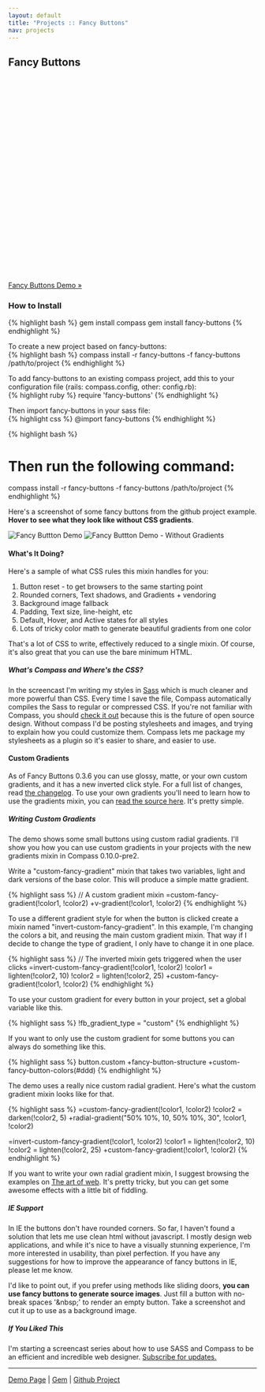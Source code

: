 ```yaml
---
layout: default
title: "Projects :: Fancy Buttons"
nav: projects
---
```


## Fancy Buttons

<object width="640" height="400"><param name="allowfullscreen" value="true" /><param name="allowscriptaccess" value="always" /><param name="movie" value="http://vimeo.com/moogaloop.swf?clip_id=7723529&amp;server=vimeo.com&amp;show_title=1&amp;show_byline=1&amp;show_portrait=0&amp;color=&amp;fullscreen=1" /><embed src="http://vimeo.com/moogaloop.swf?clip_id=7723529&amp;server=vimeo.com&amp;show_title=1&amp;show_byline=1&amp;show_portrait=0&amp;color=&amp;fullscreen=1" type="application/x-shockwave-flash" allowfullscreen="true" allowscriptaccess="always" width="640" height="400"></embed></object>

[Fancy Buttons Demo &raquo;](demo/)

### How to Install

{% highlight bash %}
gem install compass
gem install fancy-buttons
{% endhighlight %}

To create a new project based on fancy-buttons:<br/>
{% highlight bash %}
compass install -r fancy-buttons -f fancy-buttons /path/to/project
{% endhighlight %}

To add fancy-buttons to an existing compass project, add this to your configuration file (rails: compass.config, other: config.rb):  
{% highlight ruby %}
require 'fancy-buttons'
{% endhighlight %}

Then import fancy-buttons in your sass file:  
{% highlight css %}
@import fancy-buttons
{% endhighlight %}

{% highlight bash %}
# Then run the following command:
compass install -r fancy-buttons -f fancy-buttons /path/to/project
{% endhighlight %}

Here's a screenshot of some fancy buttons from the github project example. **Hover to see what they look like without CSS gradients**.
<div class="hover_switcher">
  <img class="show" src="http://s3.imathis.com/dev/compass/fancy-buttons/demo.png" alt="Fancy Buttton Demo" title="Fancy Buttton Demo"/>
  <img class="hide" src="http://s3.imathis.com/dev/compass/fancy-buttons/demo-no-gradients.png" alt="Fancy Buttton Demo - Without Gradients" title="Fancy Buttton Demo - Without Gradients"/>
</div>

#### What's It Doing?
Here's a sample of what CSS rules this mixin handles for you:

1. Button reset - to get browsers to the same starting point
2. Rounded corners, Text shadows, and Gradients + vendoring
3. Background image fallback
4. Padding, Text size, line-height, etc
5. Default, Hover, and Active states for all styles
6. Lots of tricky color math to generate beautiful gradients from one color

That's a lot of CSS to write, effectively reduced to a single mixin. Of course, it's also great that you can use the bare minimum HTML.

##### What's Compass and Where's the CSS?
In the screencast I'm writing my styles in [Sass](http://sass-lang.com) which is much cleaner and more powerful than CSS.
Every time I save the file, Compass automatically compiles the Sass to regular or compressed CSS. If you're not familiar with Compass,
you should [check it out](http://wiki.github.com/chriseppstein/compass/) because this is the future of open source design.
Without compass I'd be posting stylesheets and images, and trying to explain how you could customize them. Compass lets me
package my stylesheets as a plugin so it's easier to share, and easier to use.

#### Custom Gradients
As of Fancy Buttons 0.3.6 you can use glossy, matte, or your own custom gradients, and it has a new inverted click style.
For a full list of changes, read [the changelog](http://github.com/imathis/fancy-buttons/blob/master/CHANGELOG.markdown).
To use your own gradients you'll need to learn how to use the gradients mixin, you can [read the source here](http://github.com/chriseppstein/compass/blob/master/lib/compass/frameworks/compass/stylesheets/compass/css3/_gradient.sass).
It's pretty simple.

##### Writing Custom Gradients
The demo shows some small buttons using custom radial gradients. I'll show you how
you can use custom gradients in your projects with the new gradients mixin in Compass 0.10.0-pre2.

Write a "custom-fancy-gradient" mixin that takes two variables, light and dark versions of the base color.
This will produce a simple matte gradient.

{% highlight sass %}
// A custom gradient mixin
=custom-fancy-gradient(!color1, !color2)
  +v-gradient(!color1, !color2)
{% endhighlight %}

To use a different gradient style for when the button is clicked create a mixin named "invert-custom-fancy-gradient".
In this example, I'm changing the colors a bit, and reusing the main custom gradient mixin. That way if I decide to
change the type of gradient, I only have to change it in one place.

{% highlight sass %}
// The inverted mixin gets triggered when the user clicks
=invert-custom-fancy-gradient(!color1, !color2)
  !color1 = lighten(!color2, 10)
  !color2 = lighten(!color2, 25)
  +custom-fancy-gradient(!color1, !color2)
{% endhighlight %}

To use your custom gradient for every button in your project, set a global variable like this.

{% highlight sass %}
!fb_gradient_type = "custom"
{% endhighlight %}

If you want to only use the custom gradient for some buttons you can always do something like this.

{% highlight sass %}
button.custom
  +fancy-button-structure
  +custom-fancy-button-colors(#ddd)
{% endhighlight %}

The demo uses a really nice custom radial gradient. Here's what the custom gradient mixin looks like for that.

{% highlight sass %}
=custom-fancy-gradient(!color1, !color2)
  !color2 = darken(!color2, 5)
  +radial-gradient("50% 10%, 10, 50% 10%, 30", !color1, !color2)

=invert-custom-fancy-gradient(!color1, !color2)
  !color1 = lighten(!color2, 10)
  !color2 = lighten(!color2, 25)
  +custom-fancy-gradient(!color1, !color2)
{% endhighlight %}

If you want to write your own radial gradient mixin, I suggest browsing the examples on [The art of web](http://www.the-art-of-web.com/css/radial-gradients/).
It's pretty tricky, but you can get some awesome effects with a little bit of fiddling.

##### IE Support
In IE the buttons don't have rounded corners. So far, I haven't found a solution that lets me use clean html without javascript.
I mostly design web applications, and while it's nice to have a visually stunning experience, I'm more interested in usability, than pixel perfection.
If you have any suggestions for how to improve the appearance of fancy buttons in IE, please let me know.

I'd like to point out, if you prefer using methods like sliding doors, **you can use fancy buttons to generate source images**. Just fill a button with no-break spaces '&amp;nbsp;'
to render an empty button. Take a screenshot and cut it up to use as a background image.

##### If You Liked This
I'm starting a screencast series about how to use SASS and Compass to be an efficient and incredible web designer. [Subscribe for updates.](feed://feeds.feedburner.com/designenthusiast)

<hr/>

[Demo Page](/projects/fancy-buttons/demo) | [Gem](http://gemcutter.org/gems/fancy-buttons/) | [Github Project](http://github.com/imathis/fancy-buttons/)